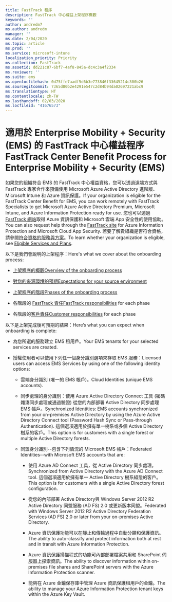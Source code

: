 ```yaml
---
title: FastTrack 程序
description: FastTrack 中心權益上架程序概觀
keywords: ''
author: andredm7
ms.author: andredm
manager: ''
ms.date: 2/04/2020
ms.topic: article
ms.prod: ''
ms.service: microsoft-intune
localization_priority: Priority
ms.collection: FastTrack
ms.assetid: dd221c87-6bf7-4af8-845a-dc4c3a4f2334
ms.reviewer: ''
ms.suite: ems
ms.openlocfilehash: 0d75ffe7aadf5d6b3e773846f33645214c300b26
ms.sourcegitcommit: 7365d80b2e4291e547c2d84b94da02697221abc9
ms.translationtype: HT
ms.contentlocale: zh-TW
ms.lasthandoff: 02/03/2020
ms.locfileid: "41676573"
---
```

# <a name="fasttrack-center-benefit-process-for-enterprise-mobility--security-ems"></a><span data-ttu-id="8b654-103">適用於 Enterprise Mobility + Security (EMS) 的 FastTrack 中心權益程序</span><span class="sxs-lookup"><span data-stu-id="8b654-103">FastTrack Center Benefit Process for Enterprise Mobility + Security (EMS)</span></span>
<span data-ttu-id="8b654-104">如果您的組織符合 EMS 的 FastTrack 中心權益資格，您可以透過遠端方式與 FastTrack 專家合作來預備使用 Microsoft Azure Active Directory 進階版、Microsoft Intune 和 Azure 資訊保護。</span><span class="sxs-lookup"><span data-stu-id="8b654-104">If your organization is eligible for the FastTrack Center Benefit for EMS, you can work remotely with FastTrack Specialists to get Microsoft Azure Active Directory Premium, Microsoft Intune, and Azure Information Protection ready for use.</span></span> <span data-ttu-id="8b654-105">您也可以透過 [FastTrack 網站](https://www.microsoft.com/fasttrack/microsoft-365/ems)取得 Azure 資訊保護和 Microsoft 雲端 App 安全性的使用協助。</span><span class="sxs-lookup"><span data-stu-id="8b654-105">You can also request help through the [FastTrack site](https://www.microsoft.com/fasttrack/microsoft-365/ems) for Azure Information Protection and Microsoft Cloud App Security.</span></span> <span data-ttu-id="8b654-106">若要了解貴組織是否符合資格，請參閱[符合資格的服務與方案](M365-eligible-services-and-plans.md)。</span><span class="sxs-lookup"><span data-stu-id="8b654-106">To learn whether your organization is eligible, see [Eligible Services and Plans](M365-eligible-services-and-plans.md).</span></span>


<span data-ttu-id="8b654-107">以下是我們會說明的上架程序：</span><span class="sxs-lookup"><span data-stu-id="8b654-107">Here's what we cover about the onboarding process:</span></span>

-   [<span data-ttu-id="8b654-108">上架程序的概觀</span><span class="sxs-lookup"><span data-stu-id="8b654-108">Overview of the onboarding process</span></span>](EMS-fasttrack-benefit-overview.md)

-   [<span data-ttu-id="8b654-109">對您的來源環境的預期</span><span class="sxs-lookup"><span data-stu-id="8b654-109">Expectations for your source environment</span></span>](EMS-source-environment-expectations.md)

-   [<span data-ttu-id="8b654-110">上架程序的階段</span><span class="sxs-lookup"><span data-stu-id="8b654-110">Phases of the onboarding process</span></span>](EMS-onboarding-phases.md)

-   <span data-ttu-id="8b654-111">各階段的 [FastTrack 責任](EMS-fasttrack-responsibilities.md)</span><span class="sxs-lookup"><span data-stu-id="8b654-111">[FastTrack responsibilities](EMS-fasttrack-responsibilities.md) for each phase</span></span>

-   <span data-ttu-id="8b654-112">各階段的[客戶責任](EMS-your-responsibilities.md)</span><span class="sxs-lookup"><span data-stu-id="8b654-112">[Customer responsibilities](EMS-your-responsibilities.md) for each phase</span></span>

<span data-ttu-id="8b654-113">以下是上架完成後可預期的結果：</span><span class="sxs-lookup"><span data-stu-id="8b654-113">Here’s what you can expect when onboarding is complete:</span></span>

-   <span data-ttu-id="8b654-114">為您所選的服務建立 EMS 租用戶。</span><span class="sxs-lookup"><span data-stu-id="8b654-114">Your EMS tenants for your selected services are created.</span></span>

-   <span data-ttu-id="8b654-115">授權使用者可以使用下列任一個身分識別選項來存取 EMS 服務：</span><span class="sxs-lookup"><span data-stu-id="8b654-115">Licensed users can access EMS Services by using one of the following identity options:</span></span>

    -   <span data-ttu-id="8b654-116">雲端身分識別 (唯一的 EMS 帳戶)。</span><span class="sxs-lookup"><span data-stu-id="8b654-116">Cloud Identities (unique EMS accounts).</span></span>

    -   <span data-ttu-id="8b654-117">同步處理的身分識別：使用 Azure Active Directory Connect 工具 (密碼雜湊同步處理或通過驗證) 從您的內部部署 Active Directory 同步處理 EMS 帳戶。</span><span class="sxs-lookup"><span data-stu-id="8b654-117">Synchronized Identities: EMS accounts synchronized from your on-premises Active Directory by using the Azure Active Directory Connect tool (Password Hash Sync or Pass-through Authentication).</span></span> <span data-ttu-id="8b654-118">這個選項適用於擁有單一樹系或多個 Active Directory 樹系的客戶。</span><span class="sxs-lookup"><span data-stu-id="8b654-118">This option is for customers with a single forest or multiple Active Directory forests.</span></span>

    -   <span data-ttu-id="8b654-119">同盟身分識別--包含下列情況的 Microsoft EMS 帳戶：</span><span class="sxs-lookup"><span data-stu-id="8b654-119">Federated Identities--with Microsoft EMS accounts that are:</span></span>

        -   <span data-ttu-id="8b654-120">使用 Azure AD Connect 工具，從 Active Directory 同步處理。</span><span class="sxs-lookup"><span data-stu-id="8b654-120">Synchronized from Active Directory with the Azure AD Connect tool.</span></span> <span data-ttu-id="8b654-121">這個選項適用於擁有單一 Active Directory 樹系組態的客戶。</span><span class="sxs-lookup"><span data-stu-id="8b654-121">This option is for customers with a single Active Directory forest configuration.</span></span>

        -   <span data-ttu-id="8b654-122">從您的內部部署 Active Directory與 Windows Server 2012 R2 Active Directory 同盟服務 (AD FS) 2.0 或更新版本同盟。</span><span class="sxs-lookup"><span data-stu-id="8b654-122">Federated with Windows Server 2012 R2 Active Directory Federation Services (AD FS) 2.0 or later from your on-premises Active Directory.</span></span>

        -   <span data-ttu-id="8b654-123">Azure 資訊保護功能可以在靜止和傳輸過程中自動分類和保護資訊。</span><span class="sxs-lookup"><span data-stu-id="8b654-123">The ability to auto-classify and protect information both at rest and in transit with Azure Information Protection.</span></span> 

        -   <span data-ttu-id="8b654-124">Azure 資訊保護掃描程式的功能可內部部署檔案共用和 SharePoint 伺服器上探索資訊。</span><span class="sxs-lookup"><span data-stu-id="8b654-124">The ability to discover information within on-premises file shares and SharePoint servers with the Azure Information Protection scanner.</span></span> 

        -   <span data-ttu-id="8b654-125">能夠在 Azure 金鑰保存庫中管理 Azure 資訊保護租用戶的金鑰。</span><span class="sxs-lookup"><span data-stu-id="8b654-125">The ability to manage your Azure Information Protection tenant keys within the Azure Key Vault.</span></span> 

